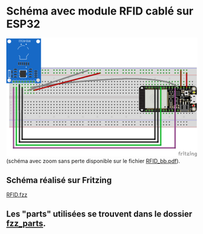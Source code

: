 # Schéma avec module RFID cablé sur ESP32
![SCHEMA](RFID_bb.png)
(schéma avec zoom sans perte disponible sur le fichier [RFID_bb.pdf](RFID_bb.pdf)).

## Schéma réalisé sur Fritzing

[RFID.fzz](RFID.fzz)

## Les "parts" utilisées se trouvent dans le dossier [fzz_parts](fzz_parts).
